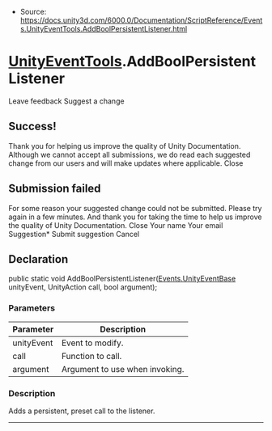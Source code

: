 * Source: https://docs.unity3d.com/6000.0/Documentation/ScriptReference/Events.UnityEventTools.AddBoolPersistentListener.html

#  [UnityEventTools](https://docs.unity3d.com/6000.0/Documentation/ScriptReference/Events.UnityEventTools.html).AddBoolPersistentListener
Leave feedback
Suggest a change
## Success!
Thank you for helping us improve the quality of Unity Documentation. Although we cannot accept all submissions, we do read each suggested change from our users and will make updates where applicable.
Close
## Submission failed
For some reason your suggested change could not be submitted. Please <a>try again</a> in a few minutes. And thank you for taking the time to help us improve the quality of Unity Documentation.
Close
Your name Your email Suggestion* Submit suggestion
Cancel
## Declaration
public static void AddBoolPersistentListener([Events.UnityEventBase](https://docs.unity3d.com/6000.0/Documentation/ScriptReference/Events.UnityEventBase.html) unityEvent, UnityAction<bool> call, bool argument); 
### Parameters
Parameter | Description  
---|---  
unityEvent | Event to modify.  
call | Function to call.  
argument | Argument to use when invoking.  
### Description
Adds a persistent, preset call to the listener.
* * *

